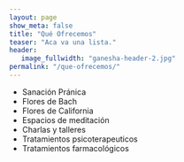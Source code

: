 ```yaml
---
layout: page
show_meta: false
title: "Qué Ofrecemos"
teaser: "Aca va una lista."
header:
   image_fullwidth: "ganesha-header-2.jpg"
permalink: "/que-ofrecemos/"
---
```


- Sanación Pránica
- Flores de Bach
- Flores de California
- Espacios de meditación
- Charlas y talleres
- Tratamientos psicoterapeuticos
- Tratamientos farmacológicos